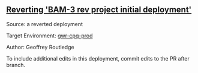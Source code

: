 ## [Reverting 'BAM-3 rev project initial deployment'](https://app.salto.io/orgs/3ab0fb5b-95a7-497b-836a-2583702766e1/envs/13ce49a9-3991-4887-8e55-c9417403d834/deployments/fded8b57-c890-4b5c-a9f8-a68ab4d7f954)

Source: a reverted deployment

Target Environment: [gwr-cpq-prod](https://app.salto.io/orgs/3ab0fb5b-95a7-497b-836a-2583702766e1/envs/13ce49a9-3991-4887-8e55-c9417403d834) 

Author: Geoffrey Routledge

To include additional edits in this deployment, commit edits to the PR after branch.